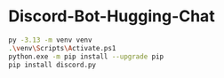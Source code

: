 # Discord-Bot-Hugging-Chat

```sh
py -3.13 -m venv venv
.\venv\Scripts\Activate.ps1
python.exe -m pip install --upgrade pip
pip install discord.py
```

